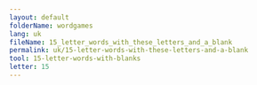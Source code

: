 ```yaml
---
layout: default
folderName: wordgames
lang: uk
fileName: 15_letter_words_with_these_letters_and_a_blank
permalink: uk/15-letter-words-with-these-letters-and-a-blank
tool: 15-letter-words-with-blanks
letter: 15
---
```

